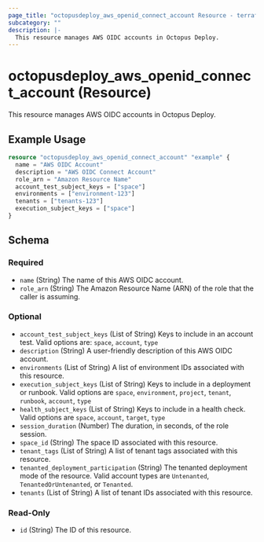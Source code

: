 ```yaml
---
page_title: "octopusdeploy_aws_openid_connect_account Resource - terraform-provider-octopusdeploy"
subcategory: ""
description: |-
  This resource manages AWS OIDC accounts in Octopus Deploy.
---
```


# octopusdeploy_aws_openid_connect_account (Resource)

This resource manages AWS OIDC accounts in Octopus Deploy.

## Example Usage

```terraform
resource "octopusdeploy_aws_openid_connect_account" "example" {
  name = "AWS OIDC Account"
  description = "AWS OIDC Connect Account"
  role_arn = "Amazon Resource Name"
  account_test_subject_keys = ["space"]
  environments = ["environment-123"]
  tenants = ["tenants-123"]
  execution_subject_keys = ["space"]
}
```

<!-- schema generated by tfplugindocs -->
## Schema

### Required

- `name` (String) The name of this AWS OIDC account.
- `role_arn` (String) The Amazon Resource Name (ARN) of the role that the caller is assuming.

### Optional

- `account_test_subject_keys` (List of String) Keys to include in an account test. Valid options are: `space`, `account`, `type`
- `description` (String) A user-friendly description of this AWS OIDC account.
- `environments` (List of String) A list of environment IDs associated with this resource.
- `execution_subject_keys` (List of String) Keys to include in a deployment or runbook. Valid options are `space`, `environment`, `project`, `tenant`, `runbook`, `account`, `type`
- `health_subject_keys` (List of String) Keys to include in a health check. Valid options are `space`, `account`, `target`, `type`
- `session_duration` (Number) The duration, in seconds, of the role session.
- `space_id` (String) The space ID associated with this resource.
- `tenant_tags` (List of String) A list of tenant tags associated with this resource.
- `tenanted_deployment_participation` (String) The tenanted deployment mode of the resource. Valid account types are `Untenanted`, `TenantedOrUntenanted`, or `Tenanted`.
- `tenants` (List of String) A list of tenant IDs associated with this resource.

### Read-Only

- `id` (String) The ID of this resource.


